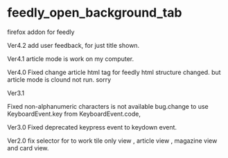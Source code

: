 # feedly_open_background_tab
firefox addon for feedly


Ver4.2
 add user feedback, for just title shown. 

Ver4.1
 article mode is work on my computer. 

Ver4.0
 Fixed  change article html tag for feedly html structure changed. but article mode is clound not run. sorry  

Ver3.1

Fixed  non-alphanumeric characters is not available bug.change to use  KeyboardEvent.key from KeyboardEvent.code,  
 
Ver3.0
 Fixed deprecated keypress event to keydown event. 
 
Ver2.0
 fix selector for to work tile only view , article view , magazine view and card view.
